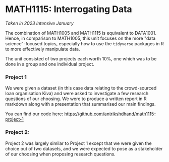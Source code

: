 # MATH1115: Interrogating Data

*Taken in 2023 Intensive January*

The combination of MATH1005 and MATH1115 is equivalent to DATA1001. Hence, in comparison to MATH1005, this unit focuses on the more "data science"-focused topics, especially how to use the `tidyverse` packages in R to more effectively manipulate data.

The unit consisted of two projects each worth 10%, one which was to be done in a group and one individual project.

### Project 1

We were given a dataset (in this case data relating to the crowd-sourced loan organisation Kiva) and were asked to investigate a few research questions of our choosing. We were to produce a written report in R markdown along with a presentation that summarised our main findings.

You can find our code here: https://github.com/antrikshdhand/math1115-project-1 

### Project 2:

Project 2 was largely similar to Project 1 except that we were given the choice out of two datasets, and we were expected to pose as a stakeholder of our choosing when proposing research questions.